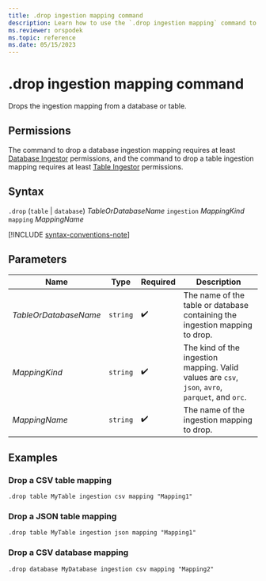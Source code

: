 ```yaml
---
title: .drop ingestion mapping command
description: Learn how to use the `.drop ingestion mapping` command to drop the ingestion mapping from a table or a database.
ms.reviewer: orspodek
ms.topic: reference
ms.date: 05/15/2023
---
```

# .drop ingestion mapping command

Drops the ingestion mapping from a database or table.

## Permissions

The command to drop a database ingestion mapping requires at least [Database Ingestor](access-control/role-based-access-control.md) permissions, and the command to drop a table ingestion mapping requires at least [Table Ingestor](access-control/role-based-access-control.md) permissions.

## Syntax

`.drop` (`table` | `database`) *TableOrDatabaseName* `ingestion` *MappingKind*  `mapping` *MappingName*

[!INCLUDE [syntax-conventions-note](../../includes/syntax-conventions-note.md)]

## Parameters

|Name|Type|Required|Description|
|--|--|--|--|
|*TableOrDatabaseName*| `string` | :heavy_check_mark:|The name of the table or database containing the ingestion mapping to drop.|
|*MappingKind*| `string` | :heavy_check_mark:|The kind of the ingestion mapping. Valid values are `csv`, `json`, `avro`, `parquet`, and `orc`.|
|*MappingName*| `string` | :heavy_check_mark:|The name of the ingestion mapping to drop.|

## Examples

### Drop a CSV table mapping

```kusto
.drop table MyTable ingestion csv mapping "Mapping1" 
```

### Drop a JSON table mapping

```kusto
.drop table MyTable ingestion json mapping "Mapping1" 
```

### Drop a CSV database mapping

```kusto
.drop database MyDatabase ingestion csv mapping "Mapping2" 
```
